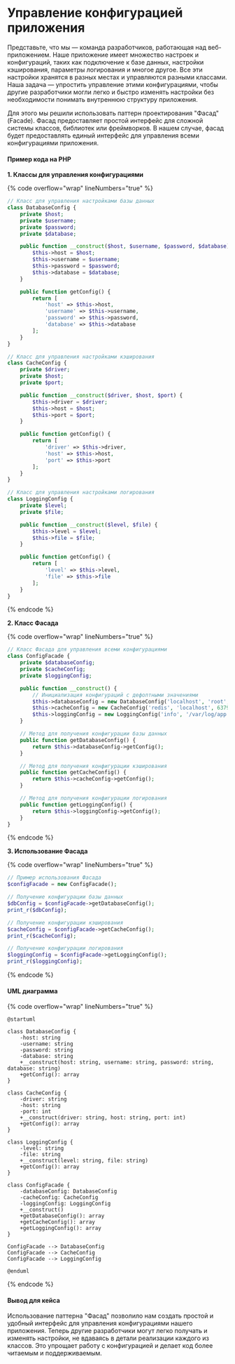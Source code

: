 # Управление конфигурацией приложения

Представьте, что мы — команда разработчиков, работающая над веб-приложением. Наше приложение имеет множество настроек и конфигураций, таких как подключение к базе данных, настройки кэширования, параметры логирования и многое другое. Все эти настройки хранятся в разных местах и управляются разными классами. Наша задача — упростить управление этими конфигурациями, чтобы другие разработчики могли легко и быстро изменять настройки без необходимости понимать внутреннюю структуру приложения.

Для этого мы решили использовать паттерн проектирования "Фасад" (Facade). Фасад предоставляет простой интерфейс для сложной системы классов, библиотек или фреймворков. В нашем случае, фасад будет предоставлять единый интерфейс для управления всеми конфигурациями приложения.

#### Пример кода на PHP

**1. Классы для управления конфигурациями**

{% code overflow="wrap" lineNumbers="true" %}
```php
// Класс для управления настройками базы данных
class DatabaseConfig {
    private $host;
    private $username;
    private $password;
    private $database;

    public function __construct($host, $username, $password, $database) {
        $this->host = $host;
        $this->username = $username;
        $this->password = $password;
        $this->database = $database;
    }

    public function getConfig() {
        return [
            'host' => $this->host,
            'username' => $this->username,
            'password' => $this->password,
            'database' => $this->database
        ];
    }
}

// Класс для управления настройками кэширования
class CacheConfig {
    private $driver;
    private $host;
    private $port;

    public function __construct($driver, $host, $port) {
        $this->driver = $driver;
        $this->host = $host;
        $this->port = $port;
    }

    public function getConfig() {
        return [
            'driver' => $this->driver,
            'host' => $this->host,
            'port' => $this->port
        ];
    }
}

// Класс для управления настройками логирования
class LoggingConfig {
    private $level;
    private $file;

    public function __construct($level, $file) {
        $this->level = $level;
        $this->file = $file;
    }

    public function getConfig() {
        return [
            'level' => $this->level,
            'file' => $this->file
        ];
    }
}
```
{% endcode %}

**2. Класс Фасада**

{% code overflow="wrap" lineNumbers="true" %}
```php
// Класс Фасада для управления всеми конфигурациями
class ConfigFacade {
    private $databaseConfig;
    private $cacheConfig;
    private $loggingConfig;

    public function __construct() {
        // Инициализация конфигураций с дефолтными значениями
        $this->databaseConfig = new DatabaseConfig('localhost', 'root', 'password', 'mydb');
        $this->cacheConfig = new CacheConfig('redis', 'localhost', 6379);
        $this->loggingConfig = new LoggingConfig('info', '/var/log/app.log');
    }

    // Метод для получения конфигурации базы данных
    public function getDatabaseConfig() {
        return $this->databaseConfig->getConfig();
    }

    // Метод для получения конфигурации кэширования
    public function getCacheConfig() {
        return $this->cacheConfig->getConfig();
    }

    // Метод для получения конфигурации логирования
    public function getLoggingConfig() {
        return $this->loggingConfig->getConfig();
    }
}
```
{% endcode %}

**3. Использование Фасада**

{% code overflow="wrap" lineNumbers="true" %}
```php
// Пример использования Фасада
$configFacade = new ConfigFacade();

// Получение конфигурации базы данных
$dbConfig = $configFacade->getDatabaseConfig();
print_r($dbConfig);

// Получение конфигурации кэширования
$cacheConfig = $configFacade->getCacheConfig();
print_r($cacheConfig);

// Получение конфигурации логирования
$loggingConfig = $configFacade->getLoggingConfig();
print_r($loggingConfig);
```
{% endcode %}

#### UML диаграмма

{% code overflow="wrap" lineNumbers="true" %}
```plantuml
@startuml

class DatabaseConfig {
    -host: string
    -username: string
    -password: string
    -database: string
    +__construct(host: string, username: string, password: string, database: string)
    +getConfig(): array
}

class CacheConfig {
    -driver: string
    -host: string
    -port: int
    +__construct(driver: string, host: string, port: int)
    +getConfig(): array
}

class LoggingConfig {
    -level: string
    -file: string
    +__construct(level: string, file: string)
    +getConfig(): array
}

class ConfigFacade {
    -databaseConfig: DatabaseConfig
    -cacheConfig: CacheConfig
    -loggingConfig: LoggingConfig
    +__construct()
    +getDatabaseConfig(): array
    +getCacheConfig(): array
    +getLoggingConfig(): array
}

ConfigFacade --> DatabaseConfig
ConfigFacade --> CacheConfig
ConfigFacade --> LoggingConfig

@enduml
```
{% endcode %}

#### Вывод для кейса

Использование паттерна "Фасад" позволило нам создать простой и удобный интерфейс для управления конфигурациями нашего приложения. Теперь другие разработчики могут легко получать и изменять настройки, не вдаваясь в детали реализации каждого из классов. Это упрощает работу с конфигурацией и делает код более читаемым и поддерживаемым.
